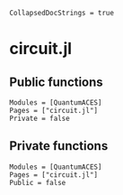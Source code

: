 ```@meta
CollapsedDocStrings = true
```

# circuit.jl

## Public functions

```@autodocs; canonical = false
Modules = [QuantumACES]
Pages = ["circuit.jl"]
Private = false
```

## Private functions

```@autodocs
Modules = [QuantumACES]
Pages = ["circuit.jl"]
Public = false
```